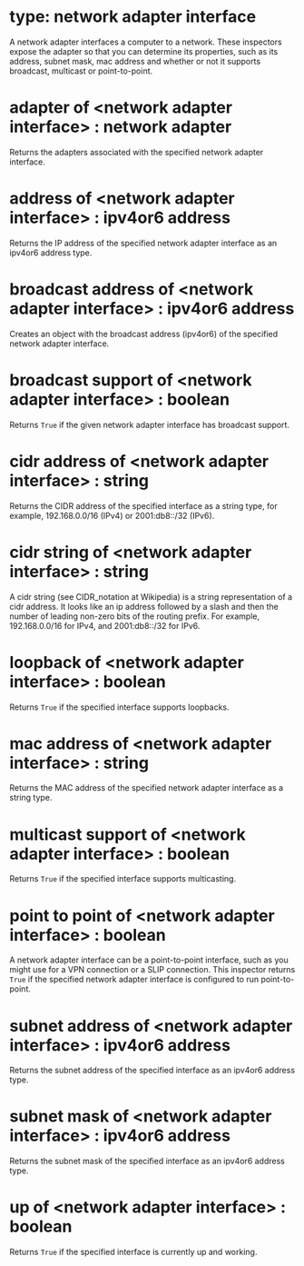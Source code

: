 # type: network adapter interface

A network adapter interfaces a computer to a network. These inspectors expose the adapter so that you can determine its properties, such as its address, subnet mask, mac address and whether or not it supports broadcast, multicast or point-to-point.

# adapter of &lt;network adapter interface&gt; : network adapter

Returns the adapters associated with the specified network adapter interface.

# address of &lt;network adapter interface&gt; : ipv4or6 address

Returns the IP address of the specified network adapter interface as an ipv4or6 address type.

# broadcast address of &lt;network adapter interface&gt; : ipv4or6 address

Creates an object with the broadcast address (ipv4or6) of the specified network adapter interface.

# broadcast support of &lt;network adapter interface&gt; : boolean

Returns `True` if the given network adapter interface has broadcast support.

# cidr address of &lt;network adapter interface&gt; : string

Returns the CIDR address of the specified interface as a string type, for example, 192.168.0.0/16 (IPv4) or 2001:db8::/32 (IPv6).

# cidr string of &lt;network adapter interface&gt; : string

A cidr string (see CIDR_notation at Wikipedia) is a string representation of a cidr address.  It looks like an ip address followed by a slash and then the number of leading non-zero bits of the routing prefix. For example, 192.168.0.0/16 for IPv4, and 2001:db8::/32 for IPv6.

# loopback of &lt;network adapter interface&gt; : boolean

Returns `True` if the specified interface supports loopbacks.

# mac address of &lt;network adapter interface&gt; : string

Returns the MAC address of the specified network adapter interface as a string type.

# multicast support of &lt;network adapter interface&gt; : boolean

Returns `True` if the specified interface supports multicasting.

# point to point of &lt;network adapter interface&gt; : boolean

A network adapter interface can be a point-to-point interface, such as you might use for a VPN connection or a SLIP connection. This inspector returns `True` if the specified network adapter interface is configured to run point-to-point.

# subnet address of &lt;network adapter interface&gt; : ipv4or6 address

Returns the subnet address of the specified interface as an ipv4or6 address type.

# subnet mask of &lt;network adapter interface&gt; : ipv4or6 address

Returns the subnet mask of the specified interface as an ipv4or6 address type.

# up of &lt;network adapter interface&gt; : boolean

Returns `True` if the specified interface is currently up and working.
